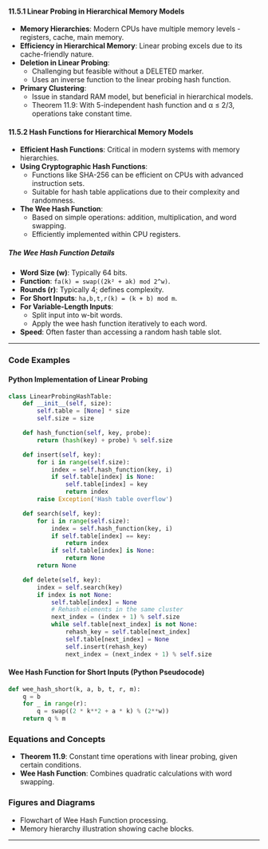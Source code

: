 #### 11.5.1 Linear Probing in Hierarchical Memory Models
- **Memory Hierarchies**: Modern CPUs have multiple memory levels - registers, cache, main memory.
- **Efficiency in Hierarchical Memory**: Linear probing excels due to its cache-friendly nature.
- **Deletion in Linear Probing**:
  - Challenging but feasible without a DELETED marker.
  - Uses an inverse function to the linear probing hash function.
- **Primary Clustering**:
  - Issue in standard RAM model, but beneficial in hierarchical models.
  - Theorem 11.9: With 5-independent hash function and α ≤ 2/3, operations take constant time.
#### 11.5.2 Hash Functions for Hierarchical Memory Models
- **Efficient Hash Functions**: Critical in modern systems with memory hierarchies.
- **Using Cryptographic Hash Functions**:
  - Functions like SHA-256 can be efficient on CPUs with advanced instruction sets.
  - Suitable for hash table applications due to their complexity and randomness.
- **The Wee Hash Function**:
  - Based on simple operations: addition, multiplication, and word swapping.
  - Efficiently implemented within CPU registers.
##### The Wee Hash Function Details
- **Word Size (w)**: Typically 64 bits.
- **Function**: `fa(k) = swap((2k² + ak) mod 2^w)`.
- **Rounds (r)**: Typically 4; defines complexity.
- **For Short Inputs**: `ha,b,t,r(k) = (k + b) mod m`.
- **For Variable-Length Inputs**:
  - Split input into w-bit words.
  - Apply the wee hash function iteratively to each word.
- **Speed**: Often faster than accessing a random hash table slot.
---
### Code Examples

#### Python Implementation of Linear Probing
```python
class LinearProbingHashTable:
    def __init__(self, size):
        self.table = [None] * size
        self.size = size

    def hash_function(self, key, probe):
        return (hash(key) + probe) % self.size

    def insert(self, key):
        for i in range(self.size):
            index = self.hash_function(key, i)
            if self.table[index] is None:
                self.table[index] = key
                return index
        raise Exception('Hash table overflow')

    def search(self, key):
        for i in range(self.size):
            index = self.hash_function(key, i)
            if self.table[index] == key:
                return index
            if self.table[index] is None:
                return None
        return None

    def delete(self, key):
        index = self.search(key)
        if index is not None:
            self.table[index] = None
            # Rehash elements in the same cluster
            next_index = (index + 1) % self.size
            while self.table[next_index] is not None:
                rehash_key = self.table[next_index]
                self.table[next_index] = None
                self.insert(rehash_key)
                next_index = (next_index + 1) % self.size
```

#### Wee Hash Function for Short Inputs (Python Pseudocode)
```python
def wee_hash_short(k, a, b, t, r, m):
    q = b
    for _ in range(r):
        q = swap((2 * k**2 + a * k) % (2**w))
    return q % m
```

### Equations and Concepts
- **Theorem 11.9**: Constant time operations with linear probing, given certain conditions.
- **Wee Hash Function**: Combines quadratic calculations with word swapping.

### Figures and Diagrams
- Flowchart of Wee Hash Function processing.
- Memory hierarchy illustration showing cache blocks.
---
